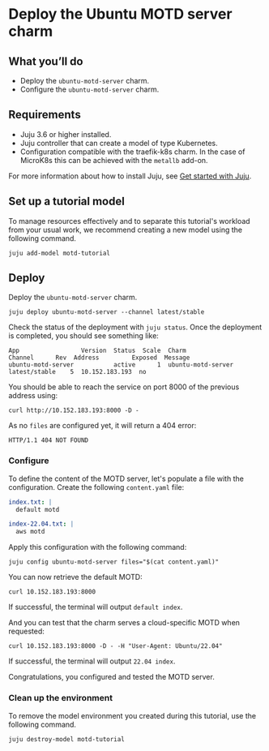 # Deploy the Ubuntu MOTD server charm

## What you’ll do

- Deploy the `ubuntu-motd-server` charm.
- Configure the `ubuntu-motd-server` charm.

## Requirements

- Juju 3.6 or higher installed.
- Juju controller that can create a model of type Kubernetes.
- Configuration compatible with the traefik-k8s charm. In the case of MicroK8s this can be achieved with the `metallb` add-on.

For more information about how to install Juju, see [Get started with Juju](https://documentation.ubuntu.com/juju/3.6/tutorial/).

## Set up a tutorial model

To manage resources effectively and to separate this tutorial's workload from
your usual work, we recommend creating a new model using the following command.

```shell
juju add-model motd-tutorial
```

## Deploy

Deploy the `ubuntu-motd-server` charm.

```shell
juju deploy ubuntu-motd-server --channel latest/stable
```

Check the status of the deployment with `juju status`. Once the deployment is completed, you should see something like:

```shell
App                 Version  Status  Scale  Charm               Channel      Rev  Address         Exposed  Message
ubuntu-motd-server           active      1  ubuntu-motd-server  latest/stable    5  10.152.183.193  no  
```

You should be able to reach the service on port 8000 of the previous address using:

```shell
curl http://10.152.183.193:8000 -D -
```

As no `files` are configured yet, it will return a 404 error:

```shell
HTTP/1.1 404 NOT FOUND
```

### Configure

To define the content of the MOTD server, let's populate a file with the configuration. Create the following `content.yaml` file:

```yaml
index.txt: |
  default motd

index-22.04.txt: |
  aws motd
```

Apply this configuration with the following command:

```shell
juju config ubuntu-motd-server files="$(cat content.yaml)"
```

You can now retrieve the default MOTD:

```shell
curl 10.152.183.193:8000 
```

If successful, the terminal will output `default index`.

And you can test that the charm serves a cloud-specific MOTD when requested:

```shell
curl 10.152.183.193:8000 -D - -H "User-Agent: Ubuntu/22.04"
```

If successful, the terminal will output `22.04 index`.

Congratulations, you configured and tested the MOTD server.

### Clean up the environment

To remove the model environment you created during this tutorial, use the following command.

```shell
juju destroy-model motd-tutorial
```
